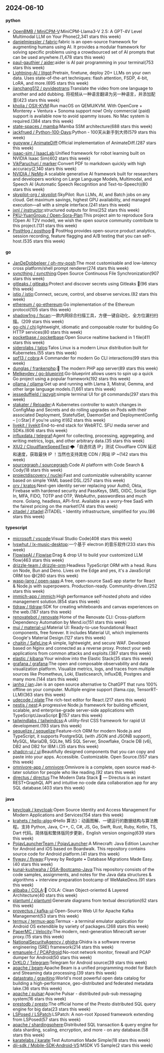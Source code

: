 ## 2024-06-10

#### python
* [OpenBMB / MiniCPM-V](https://github.com/OpenBMB/MiniCPM-V):MiniCPM-Llama3-V 2.5: A GPT-4V Level Multimodal LLM on Your Phone(2,341 stars this week)
* [danielmiessler / fabric](https://github.com/danielmiessler/fabric):fabric is an open-source framework for augmenting humans using AI. It provides a modular framework for solving specific problems using a crowdsourced set of AI prompts that can be used anywhere.(1,478 stars this week)
* [paul-gauthier / aider](https://github.com/paul-gauthier/aider):aider is AI pair programming in your terminal(753 stars this week)
* [Lightning-AI / litgpt](https://github.com/Lightning-AI/litgpt):Pretrain, finetune, deploy 20+ LLMs on your own data. Uses state-of-the-art techniques: flash attention, FSDP, 4-bit, LoRA, and more.(695 stars this week)
* [jianchang512 / pyvideotrans](https://github.com/jianchang512/pyvideotrans):Translate the video from one language to another and add dubbing. 将视频从一种语言翻译为另一种语言，并添加配音(423 stars this week)
* [kholia / OSX-KVM](https://github.com/kholia/OSX-KVM):Run macOS on QEMU/KVM. With OpenCore + Monterey + Ventura + Sonoma support now! Only commercial (paid) support is available now to avoid spammy issues. No Mac system is required.(384 stars this week)
* [state-spaces / mamba](https://github.com/state-spaces/mamba):Mamba SSM architecture(688 stars this week)
* [jackfrued / Python-100-Days](https://github.com/jackfrued/Python-100-Days):Python - 100天从新手到大师(579 stars this week)
* [guoyww / AnimateDiff](https://github.com/guoyww/AnimateDiff):Official implementation of AnimateDiff.(287 stars this week)
* [isaac-sim / IsaacLab](https://github.com/isaac-sim/IsaacLab):Unified framework for robot learning built on NVIDIA Isaac Sim(402 stars this week)
* [VikParuchuri / marker](https://github.com/VikParuchuri/marker):Convert PDF to markdown quickly with high accuracy(2,140 stars this week)
* [NVIDIA / NeMo](https://github.com/NVIDIA/NeMo):A scalable generative AI framework built for researchers and developers working on Large Language Models, Multimodal, and Speech AI (Automatic Speech Recognition and Text-to-Speech)(80 stars this week)
* [skypilot-org / skypilot](https://github.com/skypilot-org/skypilot):SkyPilot: Run LLMs, AI, and Batch jobs on any cloud. Get maximum savings, highest GPU availability, and managed execution—all with a simple interface.(241 stars this week)
* [jxnl / instructor](https://github.com/jxnl/instructor):structured outputs for llms(252 stars this week)
* [PKU-YuanGroup / Open-Sora-Plan](https://github.com/PKU-YuanGroup/Open-Sora-Plan):This project aim to reproduce Sora (Open AI T2V model), we wish the open source community contribute to this project.(131 stars this week)
* [PostHog / posthog](https://github.com/PostHog/posthog):🦔 PostHog provides open-source product analytics, session recording, feature flagging and A/B testing that you can self-host.(535 stars this week)

#### go
* [JanDeDobbeleer / oh-my-posh](https://github.com/JanDeDobbeleer/oh-my-posh):The most customisable and low-latency cross platform/shell prompt renderer(274 stars this week)
* [syncthing / syncthing](https://github.com/syncthing/syncthing):Open Source Continuous File Synchronization(907 stars this week)
* [gitleaks / gitleaks](https://github.com/gitleaks/gitleaks):Protect and discover secrets using Gitleaks 🔑(96 stars this week)
* [istio / istio](https://github.com/istio/istio):Connect, secure, control, and observe services.(82 stars this week)
* [ethereum / go-ethereum](https://github.com/ethereum/go-ethereum):Go implementation of the Ethereum protocol(105 stars this week)
* [shadow1ng / fscan](https://github.com/shadow1ng/fscan):一款内网综合扫描工具，方便一键自动化、全方位漏扫扫描。(209 stars this week)
* [go-chi / chi](https://github.com/go-chi/chi):lightweight, idiomatic and composable router for building Go HTTP services(80 stars this week)
* [pocketbase / pocketbase](https://github.com/pocketbase/pocketbase):Open Source realtime backend in 1 file(411 stars this week)
* [siderolabs / talos](https://github.com/siderolabs/talos):Talos Linux is a modern Linux distribution built for Kubernetes.(55 stars this week)
* [spf13 / cobra](https://github.com/spf13/cobra):A Commander for modern Go CLI interactions(99 stars this week)
* [dunglas / frankenphp](https://github.com/dunglas/frankenphp):🧟 The modern PHP app server(89 stars this week)
* [Melkeydev / go-blueprint](https://github.com/Melkeydev/go-blueprint):Go-blueprint allows users to spin up a quick Go project using a popular framework(192 stars this week)
* [ollama / ollama](https://github.com/ollama/ollama):Get up and running with Llama 3, Mistral, Gemma, and other large language models.(1,661 stars this week)
* [jesseduffield / lazygit](https://github.com/jesseduffield/lazygit):simple terminal UI for git commands(297 stars this week)
* [stakater / Reloader](https://github.com/stakater/Reloader):A Kubernetes controller to watch changes in ConfigMap and Secrets and do rolling upgrades on Pods with their associated Deployment, StatefulSet, DaemonSet and DeploymentConfig – [✩Star] if you're using it!(62 stars this week)
* [livekit / livekit](https://github.com/livekit/livekit):End-to-end stack for WebRTC. SFU media server and SDKs.(606 stars this week)
* [influxdata / telegraf](https://github.com/influxdata/telegraf):Agent for collecting, processing, aggregating, and writing metrics, logs, and other arbitrary data.(35 stars this week)
* [XIU2 / CloudflareSpeedTest](https://github.com/XIU2/CloudflareSpeedTest):🌩「自选优选 IP」测试 Cloudflare CDN 延迟和速度，获取最快 IP ！当然也支持其他 CDN / 网站 IP ~(142 stars this week)
* [sourcegraph / sourcegraph](https://github.com/sourcegraph/sourcegraph):Code AI platform with Code Search & Cody(18 stars this week)
* [projectdiscovery / nuclei](https://github.com/projectdiscovery/nuclei):Fast and customizable vulnerability scanner based on simple YAML based DSL.(257 stars this week)
* [ory / kratos](https://github.com/ory/kratos):Next-gen identity server replacing your Auth0, Okta, Firebase with hardened security and PassKeys, SMS, OIDC, Social Sign In, MFA, FIDO, TOTP and OTP, WebAuthn, passwordless and much more. Golang, headless, API-first. Available as a worry-free SaaS with the fairest pricing on the market!(74 stars this week)
* [zitadel / zitadel](https://github.com/zitadel/zitadel):ZITADEL - Identity infrastructure, simplified for you.(86 stars this week)

#### typescript
* [microsoft / vscode](https://github.com/microsoft/vscode):Visual Studio Code(408 stars this week)
* [lyswhut / lx-music-desktop](https://github.com/lyswhut/lx-music-desktop):一个基于 electron 的音乐软件(233 stars this week)
* [FlowiseAI / Flowise](https://github.com/FlowiseAI/Flowise):Drag & drop UI to build your customized LLM flow(463 stars this week)
* [drizzle-team / drizzle-orm](https://github.com/drizzle-team/drizzle-orm):Headless TypeScript ORM with a head. Runs on Node, Bun and Deno. Lives on the Edge and yes, it's a JavaScript ORM too 😅(280 stars this week)
* [wasp-lang / open-saas](https://github.com/wasp-lang/open-saas):A free, open-source SaaS app starter for React & Node.js with superpowers. Production-ready. Community-driven.(252 stars this week)
* [immich-app / immich](https://github.com/immich-app/immich):High performance self-hosted photo and video management solution.(854 stars this week)
* [tldraw / tldraw](https://github.com/tldraw/tldraw):SDK for creating whiteboards and canvas experiences on the web.(187 stars this week)
* [renovatebot / renovate](https://github.com/renovatebot/renovate):Home of the Renovate CLI: Cross-platform Dependency Automation by Mend.io(151 stars this week)
* [mui / material-ui](https://github.com/mui/material-ui):Material UI: Ready-to-use foundational React components, free forever. It includes Material UI, which implements Google's Material Design.(127 stars this week)
* [chaitin / SafeLine](https://github.com/chaitin/SafeLine):A simple, lightweight, and secure WAF. Developed based on Nginx and connected as a reverse proxy. Protect your web applications from common attacks and exploits.(387 stars this week)
* [elastic / kibana](https://github.com/elastic/kibana):Your window into the Elastic Stack(35 stars this week)
* [grafana / grafana](https://github.com/grafana/grafana):The open and composable observability and data visualization platform. Visualize metrics, logs, and traces from multiple sources like Prometheus, Loki, Elasticsearch, InfluxDB, Postgres and many more.(144 stars this week)
* [janhq / jan](https://github.com/janhq/jan):Jan is an open source alternative to ChatGPT that runs 100% offline on your computer. Multiple engine support (llama.cpp, TensorRT-LLM)(363 stars this week)
* [udecode / plate](https://github.com/udecode/plate):The rich-text editor for React.(217 stars this week)
* [nestjs / nest](https://github.com/nestjs/nest):A progressive Node.js framework for building efficient, scalable, and enterprise-grade server-side applications with TypeScript/JavaScript 🚀(157 stars this week)
* [tailwindlabs / tailwindcss](https://github.com/tailwindlabs/tailwindcss):A utility-first CSS framework for rapid UI development.(193 stars this week)
* [sequelize / sequelize](https://github.com/sequelize/sequelize):Feature-rich ORM for modern Node.js and TypeScript, it supports PostgreSQL (with JSON and JSONB support), MySQL, MariaDB, SQLite, MS SQL Server, Snowflake, Oracle DB (v6), DB2 and DB2 for IBM i.(35 stars this week)
* [shadcn-ui / ui](https://github.com/shadcn-ui/ui):Beautifully designed components that you can copy and paste into your apps. Accessible. Customizable. Open Source.(557 stars this week)
* [omnivore-app / omnivore](https://github.com/omnivore-app/omnivore):Omnivore is a complete, open source read-it-later solution for people who like reading.(92 stars this week)
* [directus / directus](https://github.com/directus/directus):The Modern Data Stack 🐰 — Directus is an instant REST+GraphQL API and intuitive no-code data collaboration app for any SQL database.(403 stars this week)

#### java
* [keycloak / keycloak](https://github.com/keycloak/keycloak):Open Source Identity and Access Management For Modern Applications and Services(154 stars this week)
* [krahets / hello-algo](https://github.com/krahets/hello-algo):《Hello 算法》：动画图解、一键运行的数据结构与算法教程。支持 Python, Java, C++, C, C#, JS, Go, Swift, Rust, Ruby, Kotlin, TS, Dart 代码。简体版和繁体版同步更新，English version ongoing(639 stars this week)
* [PojavLauncherTeam / PojavLauncher](https://github.com/PojavLauncherTeam/PojavLauncher):A Minecraft: Java Edition Launcher for Android and iOS based on Boardwalk. This repository contains source code for Android platform.(41 stars this week)
* [flyway / flyway](https://github.com/flyway/flyway):Flyway by Redgate • Database Migrations Made Easy.(40 stars this week)
* [kunal-kushwaha / DSA-Bootcamp-Java](https://github.com/kunal-kushwaha/DSA-Bootcamp-Java):This repository consists of the code samples, assignments, and notes for the Java data structures & algorithms + interview preparation bootcamp of WeMakeDevs.(91 stars this week)
* [alibaba / COLA](https://github.com/alibaba/COLA):🥤 COLA: Clean Object-oriented & Layered Architecture(40 stars this week)
* [plantuml / plantuml](https://github.com/plantuml/plantuml):Generate diagrams from textual description(62 stars this week)
* [provectus / kafka-ui](https://github.com/provectus/kafka-ui):Open-Source Web UI for Apache Kafka Management(53 stars this week)
* [termux / termux-app](https://github.com/termux/termux-app):Termux - a terminal emulator application for Android OS extendible by variety of packages.(268 stars this week)
* [PaperMC / Velocity](https://github.com/PaperMC/Velocity):The modern, next-generation Minecraft server proxy.(15 stars this week)
* [NationalSecurityAgency / ghidra](https://github.com/NationalSecurityAgency/ghidra):Ghidra is a software reverse engineering (SRE) framework(214 stars this week)
* [emanuele-f / PCAPdroid](https://github.com/emanuele-f/PCAPdroid):No-root network monitor, firewall and PCAP dumper for Android(50 stars this week)
* [DrKLO / Telegram](https://github.com/DrKLO/Telegram):Telegram for Android source(39 stars this week)
* [apache / beam](https://github.com/apache/beam):Apache Beam is a unified programming model for Batch and Streaming data processing.(39 stars this week)
* [datastrato / gravitino](https://github.com/datastrato/gravitino):World's most powerful open data catalog for building a high-performance, geo-distributed and federated metadata lake.(36 stars this week)
* [apache / pulsar](https://github.com/apache/pulsar):Apache Pulsar - distributed pub-sub messaging system(16 stars this week)
* [prestodb / presto](https://github.com/prestodb/presto):The official home of the Presto distributed SQL query engine for big data(23 stars this week)
* [LSPosed / LSPatch](https://github.com/LSPosed/LSPatch):LSPatch: A non-root Xposed framework extending from LSPosed(57 stars this week)
* [apache / shardingsphere](https://github.com/apache/shardingsphere):Distributed SQL transaction & query engine for data sharding, scaling, encryption, and more - on any database.(58 stars this week)
* [karatelabs / karate](https://github.com/karatelabs/karate):Test Automation Made Simple(18 stars this week)
* [dji-sdk / Mobile-SDK-Android-V5](https://github.com/dji-sdk/Mobile-SDK-Android-V5):MSDK V5 Sample(2 stars this week)
